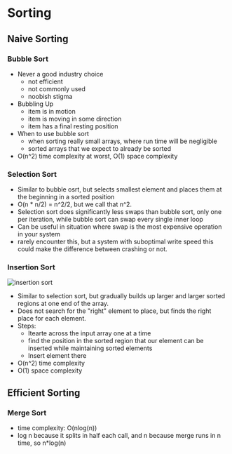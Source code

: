 # Sorting

## Naive Sorting

### Bubble Sort
- Never a good industry choice
	- not efficient
	- not commonly used
	- noobish stigma
- Bubbling Up
  - item is in motion
  - item is moving in some direction
  - item has a final resting position
- When to use bubble sort
  - when sorting really small arrays, where run time will be negligible
  - sorted arrays that we expect to already be sorted
- O(n^2) time complexity at worst, O(1) space complexity


### Selection Sort
- Similar to bubble osrt, but selects smallest element and places them at the beginning in a sorted position
- O(n * n/2) = n^2/2, but we call that n^2.
- Selection sort does significantly less swaps than bubble sort, only one per iteration, while bubble sort can swap every single inner loop
- Can be useful in situation where swap is the most expensive operation in your system
- rarely encounter this, but a system with suboptimal write speed this could make the difference between crashing or not.
  
### Insertion Sort
![insertion sort](https://s3-us-west-1.amazonaws.com/appacademy-open-assets/data_structures_algorithms/naive_sorting_algorithms/insertion_sort/images/InsertionSort.gif)

- Similar to selection sort, but gradually builds up larger and larger sorted regions at one end of the array.
- Does not search for the "right" element to place, but finds the right place for each element.
- Steps:
  - Itearte across the input array one at a time
  - find the position in the sorted region that our element can be inserted while maintaining sorted elements
  - Insert element there
- O(n^2) time complexity
- O(1) space complexity

## Efficient Sorting

### Merge Sort
- time complexity: O(nlog(n))
- log n because it splits in half each call, and n because merge runs in n time, so n*log(n)

